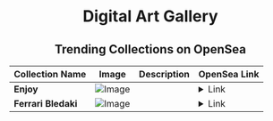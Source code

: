 <div align="center">

# Digital Art Gallery

## Trending Collections on OpenSea

| Collection Name                       | Image                                                                                     | Description                       | OpenSea Link                                                                                          |
|---------------------------------------|-------------------------------------------------------------------------------------------|-----------------------------------|--------------------------------------------------------------------------------------------------------|
| **Enjoy** | ![Image](https://i.seadn.io/gcs/files/d7dfee9fb440232fd74c2952b3b6e9af.jpg?w=500&auto=format?w=200&auto=format) |  | <details><summary>Link</summary>[Enjoy](https://opensea.io/collection/enjoy-1947)</details> |
| **Ferrari Bledaki** | ![Image](https://i.seadn.io/s/raw/files/d6318edc3fffdabe3f05f6c616c52230.jpg?w=500&auto=format?w=200&auto=format) |  | <details><summary>Link</summary>[Ferrari Bledaki](https://opensea.io/collection/ferrari-bledaki)</details> |

</div>